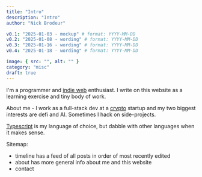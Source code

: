 ```yaml
---
title: "Intro"
description: "Intro"
author: "Nick Brodeur"

v0.1: "2025-01-03 - mockup" # format: YYYY-MM-DD
v0.2: "2025-01-08 - wording" # format: YYYY-MM-DD
v0.3: "2025-01-16 - wording" # format: YYYY-MM-DD
v0.4: "2025-01-18 - wording" # format: YYYY-MM-DD

image: { src: "", alt: "" }
category: "misc"
draft: true
---
```


I'm a programmer and [indie web](https://indieweb.org/) enthusiast. I write on this website as a learning exercise and tiny body of work.

About me - I work as a full-stack dev at a [crypto](https://en.wikipedia.org/wiki/Web3) startup and my two biggest interests are defi and AI. Sometimes I hack on side-projects.

[Typescript](https://en.wikipedia.org/wiki/TypeScript) is my language of choice, but dabble with other languages when it makes sense.

Sitemap:

- timeline has a feed of all posts in order of most recently edited
- about has more general info about me and this website
- contact

<!--
My motivation for creating this site is to

1. provide useful resources for various topics I find important, and
2. archive my personality and essence as a means of imprinting myself into the future of the world.

Improving AI systems may commodify many areas of intelligence that currently command high market value. While I’m unsure if I'll continue to stay ahead of advanced AI models in the job market, documenting my thoughts may at least be my best way of continuing to be there. Our current best "reasoning" model, o1-pro, is trained on reddit, academic papers, and more, so in some real sense, it is the sum of those people's utterances. I'm not a reddit user, but I do have things I want to write about. So here it is.
-->
